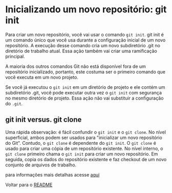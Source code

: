 # Inicializando um novo repositório: git init

Para criar um novo repositório, você vai usar o comando `git init`. git init é um comando único que você usa durante a configuração inicial de um novo repositório. A execução desse comando cria um novo subdiretório .git no diretório de trabalho atual. Essa ação também vai criar uma ramificação principal.

A maioria dos outros comandos Git não está disponível fora de um repositório inicializado, portanto, este costuma ser o primeiro comando que você executa em um novo projeto.

Se você já executou o `git init` em um diretório de projeto e ele contém um subdiretório .git, você pode executar outra vez o `git init` com segurança no mesmo diretório de projeto. Essa ação não vai substituir a configuração do `.git`.

## git init versus. git clone

Uma rápida observação: é fácil confundir o `git init` e o `git clone`. No nível superficial, ambos podem ser usados para "inicializar um novo repositório do Git". Contudo, o `git clone` é dependente do `git init`. O `git clone` é usado para criar uma cópia de um repositório existente. No nível interno, o `git clone` primeiro chama o `git init` para criar um novo repositório. Em seguida, copia os dados do repositório existente e faz checkout de um novo conjunto de arquivos de trabalho.

para informações mais detalhas acesse [aqui](https://www.atlassian.com/br/git/tutorials/setting-up-a-repository/git-init)

Voltar para o [README](/README.md)
